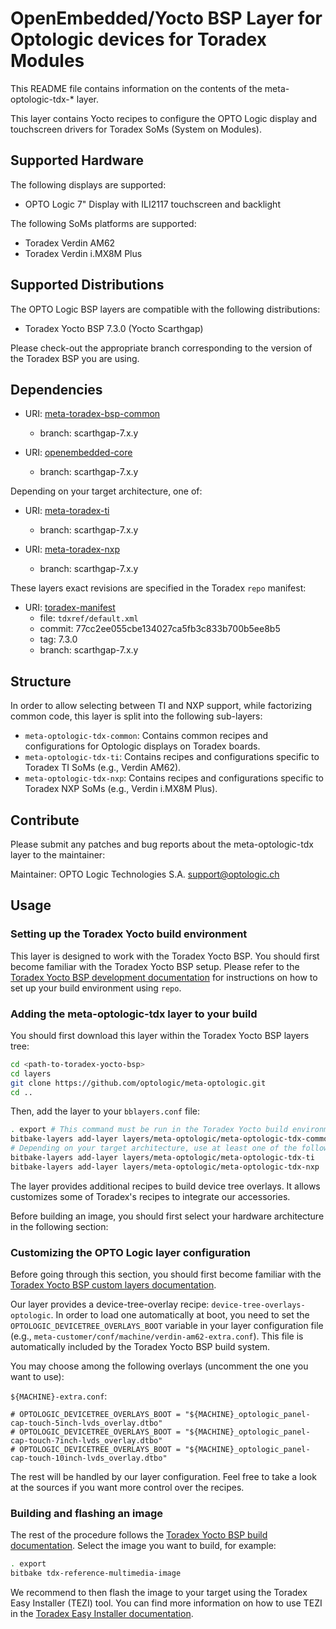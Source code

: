 # OpenEmbedded/Yocto BSP Layer for Optologic devices for Toradex Modules

This README file contains information on the contents of the meta-optologic-tdx-* layer.

This layer contains Yocto recipes to configure the OPTO Logic display and touchscreen drivers for Toradex SoMs (System
on Modules).

## Supported Hardware

The following displays are supported:
 - OPTO Logic 7" Display with ILI2117 touchscreen and backlight

The following SoMs platforms are supported:
 - Toradex Verdin AM62
 - Toradex Verdin i.MX8M Plus

## Supported Distributions

The OPTO Logic BSP layers are compatible with the following distributions:
 - Toradex Yocto BSP 7.3.0 (Yocto Scarthgap)

Please check-out the appropriate branch corresponding to the version of the Toradex BSP you are using.

## Dependencies

  - URI: [meta-toradex-bsp-common](https://git.toradex.com/meta-toradex-bsp-common.git)
    - branch: scarthgap-7.x.y

  - URI: [openembedded-core](https://git.openembedded.org/openembedded-core)
    - branch: scarthgap-7.x.y

Depending on your target architecture, one of:

  - URI: [meta-toradex-ti](https://git.toradex.com/meta-toradex-ti.git)
    - branch: scarthgap-7.x.y

  - URI: [meta-toradex-nxp](https://git.toradex.com/meta-toradex-nxp.git)
    - branch: scarthgap-7.x.y

These layers exact revisions are specified in the Toradex `repo` manifest:

  - URI: [toradex-manifest](https://git.toradex.com/toradex-manifest.git)
    - file: `tdxref/default.xml`
    - commit: 77cc2ee055cbe134027ca5fb3c833b700b5ee8b5
    - tag: 7.3.0
    - branch: scarthgap-7.x.y

## Structure

In order to allow selecting between TI and NXP support, while factorizing common
code, this layer is split into the following sub-layers:

- `meta-optologic-tdx-common`: Contains common recipes and configurations for Optologic displays on Toradex boards.
- `meta-optologic-tdx-ti`: Contains recipes and configurations specific to Toradex TI SoMs (e.g., Verdin AM62).
- `meta-optologic-tdx-nxp`: Contains recipes and configurations specific to Toradex NXP SoMs (e.g., Verdin i.MX8M Plus).

## Contribute

Please submit any patches and bug reports about the meta-optologic-tdx layer to the maintainer:

Maintainer: OPTO Logic Technologies S.A. <support@optologic.ch>

## Usage

### Setting up the Toradex Yocto build environment

This layer is designed to work with the Toradex Yocto BSP. You should first become familiar with the Toradex Yocto BSP
setup. Please refer to the [Toradex Yocto BSP development
documentation](https://developer.toradex.com/linux-bsp/os-development/build-yocto/yocto-project/) for instructions on
how to set up your build environment using `repo`.

### Adding the meta-optologic-tdx layer to your build

You should first download this layer within the Toradex Yocto BSP layers tree:

```bash
cd <path-to-toradex-yocto-bsp>
cd layers
git clone https://github.com/optologic/meta-optologic.git
cd ..
```

Then, add the layer to your `bblayers.conf` file:

```bash
. export # This command must be run in the Toradex Yocto build environment
bitbake-layers add-layer layers/meta-optologic/meta-optologic-tdx-common
# Depending on your target architecture, use at least one of the following:
bitbake-layers add-layer layers/meta-optologic/meta-optologic-tdx-ti
bitbake-layers add-layer layers/meta-optologic/meta-optologic-tdx-nxp
```

The layer provides additional recipes to build device tree overlays. It allows customizes some of Toradex's recipes to
integrate our accessories.

Before building an image, you should first select your hardware architecture in the following section:

### Customizing the OPTO Logic layer configuration

Before going through this section, you should first become familiar with the [Toradex Yocto BSP custom layers
documentation](https://developer.toradex.com/linux-bsp/os-development/build-yocto/custom-meta-layers-recipes-and-images-in-yocto-project-hello-world-examples).

Our layer provides a device-tree-overlay recipe: `device-tree-overlays-optologic`. In order to load one automatically at
boot, you need to set the `OPTOLOGIC_DEVICETREE_OVERLAYS_BOOT` variable in your layer configuration file (e.g.,
`meta-customer/conf/machine/verdin-am62-extra.conf`). This file is automatically included by the Toradex Yocto BSP build
system.

You may choose among the following overlays (uncomment the one you want to use):

`${MACHINE}-extra.conf`:

```bitbake
# OPTOLOGIC_DEVICETREE_OVERLAYS_BOOT = "${MACHINE}_optologic_panel-cap-touch-5inch-lvds_overlay.dtbo"
# OPTOLOGIC_DEVICETREE_OVERLAYS_BOOT = "${MACHINE}_optologic_panel-cap-touch-7inch-lvds_overlay.dtbo"
# OPTOLOGIC_DEVICETREE_OVERLAYS_BOOT = "${MACHINE}_optologic_panel-cap-touch-10inch-lvds_overlay.dtbo"
```

The rest will be handled by our layer configuration. Feel free to take a look at the sources if you want more control
over the recipes.

### Building and flashing an image

The rest of the procedure follows the [Toradex Yocto BSP build
documentation](https://developer.toradex.com/linux-bsp/os-development/build-yocto/build-a-reference-image-with-yocto-projectopenembedded#build-the-image).
Select the image you want to build, for example:

```bash
. export
bitbake tdx-reference-multimedia-image
```

We recommend to then flash the image to your target using the Toradex Easy Installer (TEZI) tool. You can find more
information on how to use TEZI in the [Toradex Easy Installer
documentation](https://developer.toradex.com/easy-installer/toradex-easy-installer/flashing-new-image-using-tezi#install-os-images).
